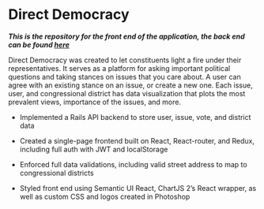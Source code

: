 # Direct Democracy
**_This is the repository for the front end of the application, the back end can be found [here](https://github.com/MatteBru/d-dem-back)_**

Direct Democracy was created to let constituents light a fire under their representatives. It serves as a platform for asking important political questions and taking stances on issues that you care about. A user can agree with an existing stance on an issue, or create a new one. Each issue, user, and congressional district has data visualization that plots the most prevalent views, importance of the issues, and more.



+ Implemented a Rails API backend to store user, issue, vote, and district data

+ Created a single-page frontend built on React, React-router, and Redux, including full auth with JWT and localStorage

+ Enforced full data validations, including valid street address to map to congressional districts

+ Styled front end using Semantic UI React, ChartJS 2’s React wrapper, as well as custom CSS and logos created in Photoshop
